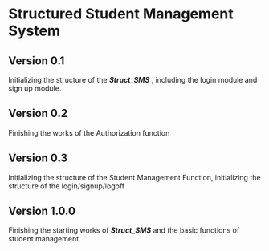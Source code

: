 # Structured Student Management System

## Version 0.1 
 Initializing the structure of the  **_Struct_SMS_** , including the login module and sign up module.

## Version 0.2
 Finishing the works of the Authorization function

## Version 0.3
 Initializing the structure of the Student Management Function, initializing the structure of the login/signup/logoff

## Version 1.0.0
 Finishing the starting works of **_Struct_SMS_** and the basic functions of student management.
